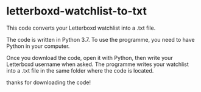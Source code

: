 # letterboxd-watchlist-to-txt

This code converts your Letterboxd watchlist into a .txt file.

The code is written in Python 3.7. To use the programme, you need to have Python in your computer.

Once you download the code, open it with Python, then write your Letterboxd username when asked. The programme writes your watchlist into a .txt file in the same folder where the code is located.

thanks for downloading the code!
